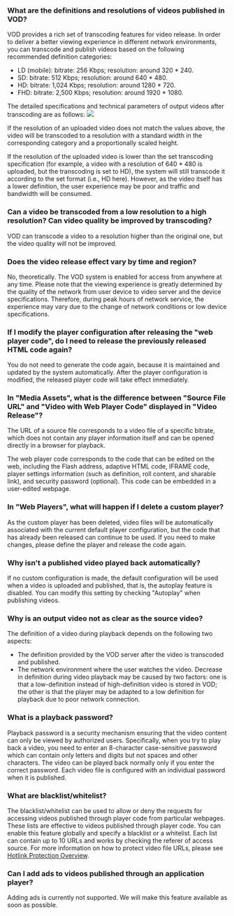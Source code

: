 ### What are the definitions and resolutions of videos published in VOD?

VOD provides a rich set of transcoding features for video release. In order to deliver a better viewing experience in different network environments, you can transcode and publish videos based on the following recommended definition categories:
- LD (mobile): bitrate: 256 Kbps; resolution: around 320 * 240.
- SD: bitrate: 512 Kbps; resolution: around 640 * 480.
- HD: bitrate: 1,024 Kbps; resolution: around 1280 * 720.
- FHD: bitrate: 2,500 Kbps; resolution: around 1920 * 1080.

The detailed specifications and technical parameters of output videos after transcoding are as follows:
![](https://main.qcloudimg.com/raw/8b6b539f861b35444a488ecbaebc9eca.png)

If the resolution of an uploaded video does not match the values above, the video will be transcoded to a resolution with a standard width in the corresponding category and a proportionally scaled height.

If the resolution of the uploaded video is lower than the set transcoding specification (for example, a video with a resolution of 640 * 480 is uploaded, but the transcoding is set to HD), the system will still transcode it according to the set format (i.e., HD here). However, as the video itself has a lower definition, the user experience may be poor and traffic and bandwidth will be consumed.

### Can a video be transcoded from a low resolution to a high resolution? Can video quality be improved by transcoding?
VOD can transcode a video to a resolution higher than the original one, but the video quality will not be improved.


### Does the video release effect vary by time and region?

No, theoretically. The VOD system is enabled for access from anywhere at any time. Please note that the viewing experience is greatly determined by the quality of the network from user device to video server and the device specifications. Therefore, during peak hours of network service, the experience may vary due to the change of network conditions or low device specifications.

### If I modify the player configuration after releasing the "web player code", do I need to release the previously released HTML code again?

You do not need to generate the code again, because it is maintained and updated by the system automatically. After the player configuration is modified, the released player code will take effect immediately.

### In "Media Assets", what is the difference between "Source File URL" and "Video with Web Player Code" displayed in "Video Release"?

The URL of a source file corresponds to a video file of a specific bitrate, which does not contain any player information itself and can be opened directly in a browser for playback.

The web player code corresponds to the code that can be edited on the web, including the Flash address, adaptive HTML code, IFRAME code, player settings information (such as definition, roll content, and sharable link), and security password (optional). This code can be embedded in a user-edited webpage.


### In "Web Players", what will happen if I delete a custom player?
As the custom player has been deleted, video files will be automatically associated with the current default player configuration, but the code that has already been released can continue to be used. If you need to make changes, please define the player and release the code again.


### Why isn't a published video played back automatically?

If no custom configuration is made, the default configuration will be used when a video is uploaded and published, that is, the autoplay feature is disabled. You can modify this setting by checking "Autoplay" when publishing videos.


### Why is an output video not as clear as the source video?

The definition of a video during playback depends on the following two aspects:
- The definition provided by the VOD server after the video is transcoded and published.
- The network environment where the user watches the video. Decrease in definition during video playback may be caused by two factors: one is that a low-definition instead of high-definition video is stored in VOD; the other is that the player may be adapted to a low definition for playback due to poor network connection.

### What is a playback password?

Playback password is a security mechanism ensuring that the video content can only be viewed by authorized users.
Specifically, when you try to play back a video, you need to enter an 8-character case-sensitive password which can contain only letters and digits but not spaces and other characters. The video can be played back normally only if you enter the correct password. Each video file is configured with an individual password when it is published.


### What are blacklist/whitelist?

The blacklist/whitelist can be used to allow or deny the requests for accessing videos published through player code from particular webpages.
These lists are effective to videos published through player code. You can enable this feature globally and specify a blacklist or a whitelist. Each list can contain up to 10 URLs and works by checking the referer of access source. For more information on how to protect video file URLs, please see [Hotlink Protection Overview](https://intl.cloud.tencent.com/document/product/266/33984).

### Can I add ads to videos published through an application player?
Adding ads is currently not supported. We will make this feature available as soon as possible.



